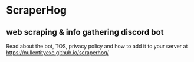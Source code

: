 # ScraperHog
## web scraping & info gathering discord bot

Read about the bot, TOS, privacy policy and how to add it to your server at https://nullentityexe.github.io/scraperhog/

